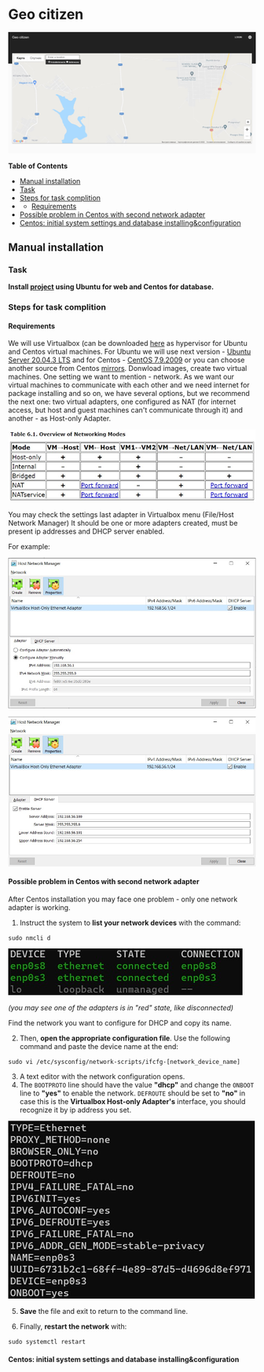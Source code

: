 # Geo citizen

![Main image](img/index.jpg?raw=true)

**Table of Contents**  

* [Manual installation](#Manual-installation)  
* [Task](#Task)
* [Steps for task complition](#Steps-for-task-complition)
* * [Requirements](#Requirements)
* [Possible problem in Centos with second network adapter](#Possible-problem-in-Centos-with-second-network-adapter)
* [Centos: initial system settings and database installing&configuration](#Centos:-initial-system-settings-and-database-installing&configuration)

## Manual installation
### Task
**Install [project](https://github.com/mentorchita/Geocit134) using Ubuntu for web and Centos for database.**

### Steps for task complition

#### Requirements

We will use Virtualbox (can be downloaded [here](https://www.virtualbox.org/wiki/Downloads) as hypervisor for Ubuntu and Centos virtual machines.
For Ubuntu we will use next version - [Ubuntu Server 20.04.3 LTS](https://releases.ubuntu.com/20.04/ubuntu-20.04.3-live-server-amd64.iso.torrent?_ga=2.115100164.244318738.1644355101-915704212.1643474286) and for Centos - [CentOS 7.9.2009](http://ftp.rz.uni-frankfurt.de/pub/mirrors/centos/7.9.2009/isos/x86_64/CentOS-7-x86_64-DVD-2009.torrent) or you can choose another source from Centos [mirrors](http://isoredirect.centos.org/centos/7/isos/x86_64/).
Donwload images, create two virtual machines. One setting we want to mention - network. As we want our virtual machines to communicate with each other and we need internet for package installing and so on, we have several options, but we recommend the next one: two virtual adapters, one configured as NAT (for internet access, but host and guest machines can't communicate through it) and another - as Host-only Adapter.

![alt text](img/virtualbox_network_variants.jpg?raw=true "https://www.virtualbox.org/manual/ch06.html")

You may check the settings last adapter in Virtualbox menu (File/Host Network Manager) It should be one or more adapters created, must be present ip addresses and DHCP server enabled.

For example:

![Adapter](img/Host_Network_Manager1.jpg?raw=true)

![Dhcp server](img/Host_Network_Manager2.jpg?raw=true)


#### Possible problem in Centos with second network adapter

After Centos installation you may face one problem - only one network adapter is working.
1. Instruct the system to **list your network devices** with the command:
```
sudo nmcli d
```
![nmcli](img/nmcli.jpg?raw=true)

*(you may see one of the adapters is in "red" state, like disconnected)*

Find the network you want to configure for DHCP and copy its name.

2. Then, **open the appropriate configuration file**. Use the following command and paste the device name at the end:
```
sudo vi /etc/sysconfig/network-scripts/ifcfg-[network_device_name]
```
3. A text editor with the network configuration opens.
4. The `BOOTPROTO` line should have the value **"dhcp"** and change the `ONBOOT` line to **"yes"** to enable the network. `DEFROUTE` should be set to **"no"** in case this is the **Virtualbox Host-only Adapter's** interface, you should recognize it by ip address you set.

![interfece](img/interface.jpg?raw=true)

5. **Save** the file and exit to return to the command line.

6. Finally, **restart the network** with:

```
sudo systemctl restart
```

#### Centos: initial system settings and database installing&configuration
